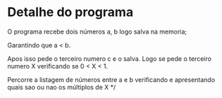 # Detalhe do programa

O programa recebe dois números a, b logo salva na memoria;

Garantindo que a < b.

Apos isso pede o terceiro numero c e o salva.
Logo se pede o terceiro numero X verificando se 0 < X < 1.

Percorre a listagem de números entre a e b verificando e apresentando quais sao ou nao os múltiplos de X
*/